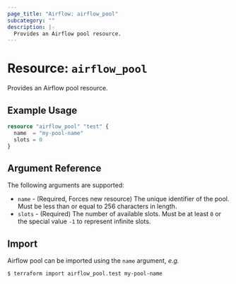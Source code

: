 ```yaml
---
page_title: "Airflow: airflow_pool"
subcategory: ""
description: |-
  Provides an Airflow pool resource.
---
```


# Resource: `airflow_pool`

Provides an Airflow pool resource.

## Example Usage

```terraform
resource "airflow_pool" "test" {
  name  = "my-pool-name"
  slots = 0
}
```

## Argument Reference

The following arguments are supported:

- `name` - (Required, Forces new resource) The unique identifier of the pool. Must be less than or equal to 256 characters in length.
- `slots` - (Required) The number of available slots. Must be at least `0` or the special value `-1` to represent infinite slots.

## Import

Airflow pool can be imported using the `name` argument, *e.g.*

```
$ terraform import airflow_pool.test my-pool-name
```